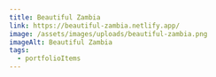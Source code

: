 ```yaml
---
title: Beautiful Zambia
link: https://beautiful-zambia.netlify.app/
image: /assets/images/uploads/beautiful-zambia.png
imageAlt: Beautiful Zambia
tags:
  - portfolioItems
---
```

